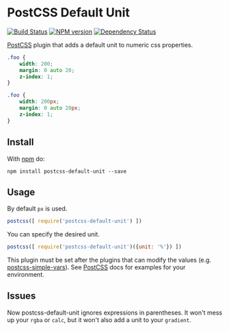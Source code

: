 # PostCSS Default Unit 
[![Build Status](https://travis-ci.org/antyakushev/postcss-default-unit.svg)][ci] [![NPM version](https://badge.fury.io/js/postcss-default-unit.svg)][npm] [![Dependency Status](https://gemnasium.com/antyakushev/postcss-default-unit.svg)][deps]


[PostCSS] plugin that adds a default unit to numeric css properties.


```css
.foo {
    width: 200;
    margin: 0 auto 20;
    z-index: 1;
}
```

```css
.foo {
    width: 200px;
    margin: 0 auto 20px;
    z-index: 1;
}
```

## Install

With [npm](https://npmjs.org/package/postcss-default-unit) do:

```
npm install postcss-default-unit --save
```

## Usage

By default `px` is used.
```js
postcss([ require('postcss-default-unit') ])
```
You can specify the desired unit.
```js
postcss([ require('postcss-default-unit')({unit: '%'}) ])
```
This plugin must be set after the plugins that can modify the values (e.g. [postcss-simple-vars]).
See [PostCSS] docs for examples for your environment.

## Issues

Now postcss-default-unit ignores expressions in parentheses. It won't mess up your `rgba` or `calc`, but it won't also add a unit to your `gradient`.


[ci]:                  https://travis-ci.org/antyakushev/postcss-default-unit
[deps]:                https://gemnasium.com/antyakushev/postcss-default-unit
[npm]:                 http://badge.fury.io/js/postcss-default-unit
[PostCSS]:             https://github.com/postcss/postcss
[postcss-simple-vars]: https://github.com/postcss/postcss-simple-vars